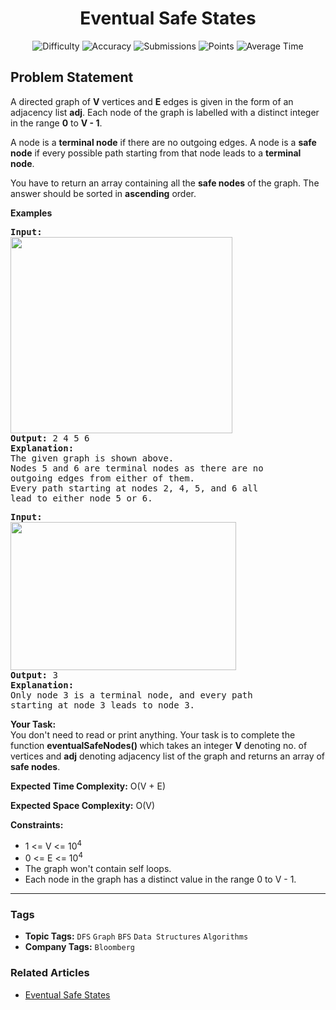 <h1 align="center">Eventual Safe States</h1>

<p align="center">
  <img alt="Difficulty" title="Difficulty" src="https://custom-icon-badges.demolab.com/badge/Difficulty: Medium-1F222E?style=for-the-badge&logoColor=white&logo=fire"/>
  <img alt="Accuracy" title="Accuracy" src="https://custom-icon-badges.demolab.com/badge/Accuracy: 55.52%25-1F222E?style=for-the-badge&logoColor=white&logo=target"/>
  <img alt="Submissions" title="Submissions" src="https://custom-icon-badges.demolab.com/badge/Submissions: 69K+-1F222E?style=for-the-badge&logoColor=white&logo=repo"/>
  <img alt="Points" title="Points" src="https://custom-icon-badges.demolab.com/badge/Points: 4-1F222E?style=for-the-badge&logoColor=white&logo=award"/>
  <img alt="Average Time" title="Average Time" src="https://custom-icon-badges.demolab.com/badge/Average%20Time: 20m-1F222E?style=for-the-badge&logoColor=white&logo=clock"/>
</p>

## Problem Statement

A directed graph of <b>V</b> vertices and <b>E</b> edges is given in the form of an adjacency list <b>adj</b>. Each node of the graph is labelled with a distinct integer in the range <b>0</b> to <b>V - 1</b>.

A node is a <b>terminal node</b> if there are no outgoing edges. A node is a <b>safe node</b> if every possible path starting from that node leads to a <b>terminal node</b>.

You have to return an array containing all the <b>safe nodes</b> of the graph. The answer should be sorted in <b>ascending</b> order.

<b>Examples</b>

<pre><b>Input:</b>
<img src="https://media.geeksforgeeks.org/img-practice/prod/addEditProblem/711095/Web/Other/blobid0_1745299307.jpg" alt="" title="" width="355" height="314"/><br><b>Output: </b>2 4 5 6
<b>Explanation:</b>
The given graph is shown above.
Nodes 5 and 6 are terminal nodes as there are no 
outgoing edges from either of them. 
Every path starting at nodes 2, 4, 5, and 6 all 
lead to either node 5 or 6.
</pre>

<pre><b>Input:</b>
<img src="https://media.geeksforgeeks.org/img-practice/prod/addEditProblem/711095/Web/Other/blobid1_1745299371.jpg" alt="" title="" width="361" height="237"/><br><b>Output: </b>3
<b>Explanation:</b>
Only node 3 is a terminal node, and every path 
starting at node 3 leads to node 3.
</pre>

<b>Your Task:</b><br>You don't need to read or print anything. Your task is to complete the function <b>eventualSafeNodes</b><b>() </b>which takes an integer <b>V</b> denoting no. of vertices and <b>adj</b> denoting adjacency list of the graph and returns an array of <b>safe nodes</b>.

<b>Expected Time Complexity:</b> O(V + E)

<b>Expected Space Complexity:</b> O(V)

<b>Constraints:</b>

- 1 <= V <= 10<sup>4</sup>
- 0 <= E <= 10<sup>4</sup>
- The graph won't contain self loops.
- Each node in the graph has a distinct value in the range 0 to V - 1.


<hr>

### Tags
- **Topic Tags:** `DFS` `Graph` `BFS` `Data Structures` `Algorithms`
- **Company Tags:** `Bloomberg`

### Related Articles
- [Eventual Safe States](https://www.geeksforgeeks.org/eventual-safe-states/)
